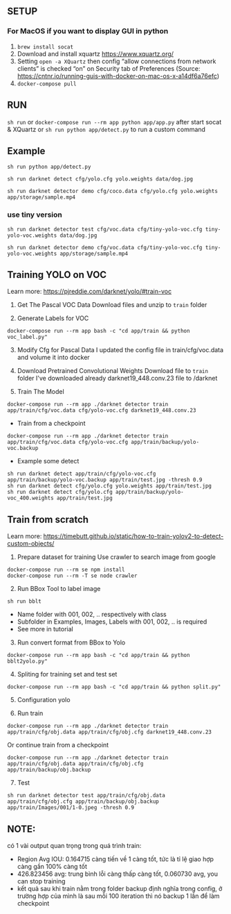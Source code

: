 ## SETUP

### For MacOS if you want to display GUI in python

1. `brew install socat`
2. Download and install xquartz https://www.xquartz.org/
3. Setting
`open -a XQuartz` then config “allow connections from network clients” is checked “on” on Security tab of Preferences
(Source: https://cntnr.io/running-guis-with-docker-on-mac-os-x-a14df6a76efc)
4. `docker-compose pull`

## RUN

`sh run`
or
`docker-compose run --rm app python app/app.py` after start socat & XQuartz
or
`sh run python app/detect.py` to run a custom command

## Example

```
sh run python app/detect.py
```
```
sh run darknet detect cfg/yolo.cfg yolo.weights data/dog.jpg
```
```
sh run darknet detector demo cfg/coco.data cfg/yolo.cfg yolo.weights app/storage/sample.mp4
```

### use tiny version
```
sh run darknet detector test cfg/voc.data cfg/tiny-yolo-voc.cfg tiny-yolo-voc.weights data/dog.jpg
```
```
sh run darknet detector demo cfg/voc.data cfg/tiny-yolo-voc.cfg tiny-yolo-voc.weights app/storage/sample.mp4
```

## Training YOLO on VOC
Learn more: https://pjreddie.com/darknet/yolo/#train-voc

1. Get The Pascal VOC Data
Download files and unzip to `train` folder

2. Generate Labels for VOC
```
docker-compose run --rm app bash -c "cd app/train && python voc_label.py"
```

3. Modify Cfg for Pascal Data
I updated the config file in train/cfg/voc.data and volume it into docker

4. Download Pretrained Convolutional Weights
Download file to `train` folder
I've downloaded already darknet19_448.conv.23 file to /darknet

5. Train The Model
```
docker-compose run --rm app ./darknet detector train app/train/cfg/voc.data cfg/yolo-voc.cfg darknet19_448.conv.23
```

* Train from a checkpoint
```
docker-compose run --rm app ./darknet detector train app/train/cfg/voc.data cfg/yolo-voc.cfg app/train/backup/yolo-voc.backup
```

* Example some detect
```
sh run darknet detect app/train/cfg/yolo-voc.cfg app/train/backup/yolo-voc.backup app/train/test.jpg -thresh 0.9
sh run darknet detect cfg/yolo.cfg yolo.weights app/train/test.jpg
sh run darknet detect cfg/yolo.cfg app/train/backup/yolo-voc_400.weights app/train/test.jpg
```

## Train from scratch
Learn more: https://timebutt.github.io/static/how-to-train-yolov2-to-detect-custom-objects/

1. Prepare dataset for training
Use crawler to search image from google
```
docker-compose run --rm se npm install
docker-compose run --rm -T se node crawler
```

2. Run BBox Tool to label image
```
sh run bblt
```

- Name folder with 001, 002, .. respectively with class
- Subfolder in Examples, Images, Labels with 001, 002, .. is required
- See more in tutorial

3. Run convert format from BBox to Yolo
```
docker-compose run --rm app bash -c "cd app/train && python bblt2yolo.py"
```

4. Spliting for training set and test set
```
docker-compose run --rm app bash -c "cd app/train && python split.py"
```

5. Configuration yolo

6. Run train
```
docker-compose run --rm app ./darknet detector train app/train/cfg/obj.data app/train/cfg/obj.cfg darknet19_448.conv.23
```

 Or continue train from a checkpoint
```
docker-compose run --rm app ./darknet detector train app/train/cfg/obj.data app/train/cfg/obj.cfg app/train/backup/obj.backup
```

7. Test
```
sh run darknet detector test app/train/cfg/obj.data app/train/cfg/obj.cfg app/train/backup/obj.backup app/train/Images/001/1-0.jpeg -thresh 0.9
```

## NOTE:
có 1 vài output quan trọng trong quá trình train:
 - Region Avg IOU: 0.164715 càng tiến về 1 càng tốt, tức là tỉ lệ giao hợp càng gần 100% càng tốt
 - 426.823456 avg: trung bình lỗi càng thấp càng tốt, 0.060730 avg, you can stop training
 - kết quả sau khi train nằm trong folder backup định nghĩa trong config, ở trường hợp của mình là sau mỗi 100 iteration thì nó backup 1 lần để làm checkpoint
